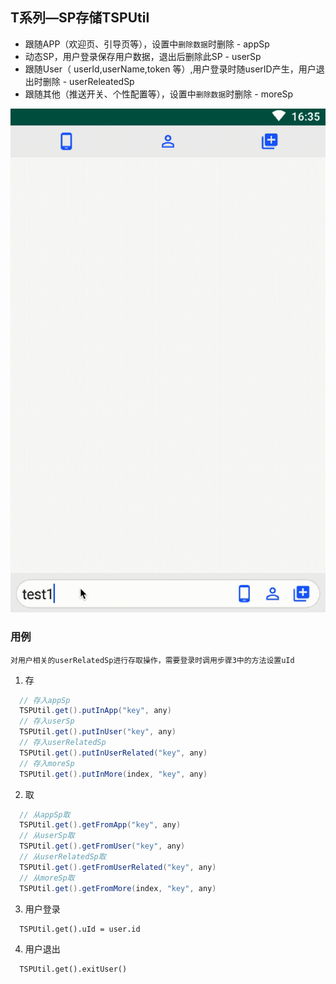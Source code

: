 ## T系列—SP存储TSPUtil
   * 跟随APP（欢迎页、引导页等），设置中`删除数据`时删除 - appSp
   * 动态SP，用户登录保存用户数据，退出后删除此SP - userSp
   * 跟随User（ userId,userName,token 等）,用户登录时随userID产生，用户退出时删除 - userReleatedSp
   * 跟随其他（推送开关、个性配置等），设置中`删除数据`时删除 - moreSp

![TSpUtil](resource/TSpUtil.gif)
### 用例

	对用户相关的userRelatedSp进行存取操作，需要登录时调用步骤3中的方法设置uId
  1. 存
  ```java
    // 存入appSp
	TSPUtil.get().putInApp("key", any)
    // 存入userSp
	TSPUtil.get().putInUser("key", any)
    // 存入userRelatedSp
	TSPUtil.get().putInUserRelated("key", any)
    // 存入moreSp
	TSPUtil.get().putInMore(index, "key", any)
  ```
  2. 取
  ```java
    // 从appSp取
	TSPUtil.get().getFromApp("key", any)
    // 从userSp取
	TSPUtil.get().getFromUser("key", any)
    // 从userRelatedSp取
	TSPUtil.get().getFromUserRelated("key", any)
    // 从moreSp取
	TSPUtil.get().getFromMore(index, "key", any)
  ```
  3. 用户登录
  ````
  	TSPUtil.get().uId = user.id
  ````
  4. 用户退出
  ```
  	TSPUtil.get().exitUser()
  ```